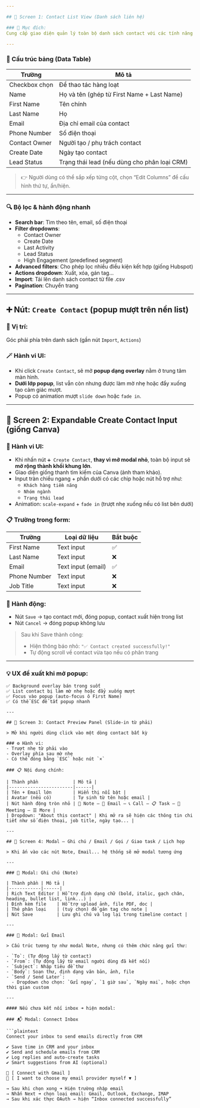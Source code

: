 ```yaml
---

## 🧾 Screen 1: Contact List View (Danh sách liên hệ)

### 🎯 Mục đích:
Cung cấp giao diện quản lý toàn bộ danh sách contact với các tính năng lọc, tìm kiếm, tạo mới, chỉnh sửa cột hiển thị, và xuất dữ liệu.

---
```


### 🧱 Cấu trúc bảng (Data Table)

| Trường           | Mô tả                                           |
|------------------|--------------------------------------------------|
| Checkbox chọn    | Để thao tác hàng loạt                           |
| Name             | Họ và tên (ghép từ First Name + Last Name)     |
| First Name       | Tên chính                                       |
| Last Name        | Họ                                              |
| Email            | Địa chỉ email của contact                       |
| Phone Number     | Số điện thoại                                   |
| Contact Owner    | Người tạo / phụ trách contact                   |
| Create Date      | Ngày tạo contact                                |
| Lead Status      | Trạng thái lead (nếu dùng cho phân loại CRM)    |

> 👉 Người dùng có thể sắp xếp từng cột, chọn “Edit Columns” để cấu hình thứ tự, ẩn/hiện.

---

### 🔍 Bộ lọc & hành động nhanh

- **Search bar**: Tìm theo tên, email, số điện thoại
- **Filter dropdowns**:  
  - Contact Owner  
  - Create Date  
  - Last Activity  
  - Lead Status  
  - High Engagement (predefined segment)
- **Advanced filters**: Cho phép lọc nhiều điều kiện kết hợp (giống Hubspot)
- **Actions dropdown**: Xuất, xóa, gán tag...
- **Import**: Tải lên danh sách contact từ file .csv
- **Pagination**: Chuyển trang

---

## ➕ Nút: `Create Contact` (popup mượt trên nền list)

### 📍 Vị trí:
Góc phải phía trên danh sách (gần nút `Import`, `Actions`)

### 🪄 Hành vi UI:
- Khi click `Create Contact`, sẽ mở **popup dạng overlay** nằm ở trung tâm màn hình.
- **Dưới lớp popup**, list vẫn còn nhưng được làm mờ nhẹ hoặc đẩy xuống tạo cảm giác mượt.
- Popup có animation mượt `slide down` hoặc `fade in`.

---

## 🧾 Screen 2: Expandable Create Contact Input (giống Canva)

### 🎨 Hành vi UI:

- Khi nhấn nút `➕ Create Contact`, **thay vì mở modal nhỏ**, toàn bộ input sẽ **mở rộng thành khối khung lớn**.
- Giao diện giống thanh tìm kiếm của Canva (ảnh tham khảo).
- Input tràn chiều ngang + phần dưới có các chip hoặc nút hỗ trợ như:
  - `Khách hàng tiềm năng`
  - `Nhóm ngành`
  - `Trạng thái lead`
- Animation: `scale-expand` + `fade in` (trượt nhẹ xuống nếu có list bên dưới)

### 📋 Trường trong form:

| Trường           | Loại dữ liệu       | Bắt buộc |
|------------------|--------------------|----------|
| First Name       | Text input         | ✅       |
| Last Name        | Text input         | ❌       |
| Email            | Text input (email) | ✅       |
| Phone Number     | Text input         | ❌       |
| Job Title        | Text input         | ❌       |

### 🔘 Hành động:

- Nút `Save` → tạo contact mới, đóng popup, contact xuất hiện trong list
- Nút `Cancel` → đóng popup không lưu

> Sau khi Save thành công:
> - Hiện thông báo nhỏ: `"✅ Contact created successfully!"`
> - Tự động scroll về contact vừa tạo nếu có phân trang

---

### 💡 UX đề xuất khi mở popup:

```plaintext
✅ Background overlay bán trong suốt
✅ List contact bị làm mờ nhẹ hoặc đẩy xuống mượt
✅ Focus vào popup (auto-focus ô First Name)
✅ Có thể ESC để tắt popup nhanh

---

## 🧾 Screen 3: Contact Preview Panel (Slide-in từ phải)

> Mở khi người dùng click vào một dòng contact bất kỳ

### ⚙️ Hành vi:
- Trượt nhẹ từ phải vào
- Overlay phía sau mờ nhẹ
- Có thể đóng bằng `ESC` hoặc nút `×`

### 📋 Nội dung chính:

| Thành phần             | Mô tả |
|------------------------|------|
| Tên + Email lớn        | Hiển thị nổi bật |
| Avatar (nếu có)        | Tự sinh từ tên hoặc email |
| Nút hành động tròn nhỏ | 📝 Note – 📧 Email – 📞 Call – 📋 Task – 📅 Meeting – ☰ More |
| Dropdown: "About this contact" | Khi mở ra sẽ hiện các thông tin chi tiết như số điện thoại, job title, ngày tạo... |

---

## 💬 Screen 4: Modal – Ghi chú / Email / Gọi / Giao task / Lịch họp

> Khi ấn vào các nút Note, Email... hệ thống sẽ mở modal tương ứng

---

### 📝 Modal: Ghi chú (Note)

| Thành phần | Mô tả |
|------------|------|
| Rich Text Editor | Hỗ trợ định dạng chữ (bold, italic, gạch chân, heading, bullet list, link...) |
| Đính kèm file    | Hỗ trợ upload ảnh, file PDF, doc |
| Thẻ phân loại    | (tuỳ chọn) để gán tag cho note |
| Nút Save         | Lưu ghi chú và log lại trong timeline contact |

---

### 📧 Modal: Gửi Email

> Cấu trúc tương tự như modal Note, nhưng có thêm chức năng gửi thư:

- `To`: (Tự động lấy từ contact)
- `From`: (Tự động lấy từ email người dùng đã kết nối)
- `Subject`: Nhập tiêu đề thư
- `Body`: Soạn thư, định dạng văn bản, ảnh, file
- `Send / Send Later`:  
  - Dropdown cho chọn: `Gửi ngay`, `1 giờ sau`, `Ngày mai`, hoặc chọn thời gian custom

---

#### Nếu chưa kết nối inbox ➜ hiện modal:

### 📬 Modal: Connect Inbox

```plaintext
Connect your inbox to send emails directly from CRM

✔ Save time in CRM and your inbox  
✔ Send and schedule emails from CRM  
✔ Log replies and auto-create tasks  
✔ Smart suggestions from AI (optional)

🔘 [ Connect with Gmail ]  
🔘 [ I want to choose my email provider myself ▼ ]

→ Sau khi chọn xong ➜ Hiện trường nhập email
→ Nhấn Next ➜ chọn loại email: Gmail, Outlook, Exchange, IMAP
→ Sau khi xác thực OAuth → hiện “Inbox connected successfully”
